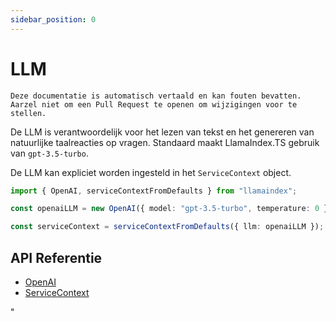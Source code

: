 ```yaml
---
sidebar_position: 0
---
```


# LLM

`Deze documentatie is automatisch vertaald en kan fouten bevatten. Aarzel niet om een Pull Request te openen om wijzigingen voor te stellen.`

De LLM is verantwoordelijk voor het lezen van tekst en het genereren van natuurlijke taalreacties op vragen. Standaard maakt LlamaIndex.TS gebruik van `gpt-3.5-turbo`.

De LLM kan expliciet worden ingesteld in het `ServiceContext` object.

```typescript
import { OpenAI, serviceContextFromDefaults } from "llamaindex";

const openaiLLM = new OpenAI({ model: "gpt-3.5-turbo", temperature: 0 });

const serviceContext = serviceContextFromDefaults({ llm: openaiLLM });
```

## API Referentie

- [OpenAI](../../api/classes/OpenAI.md)
- [ServiceContext](../../api/interfaces/ServiceContext.md)

"
